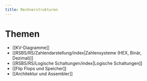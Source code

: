 ```yaml
---
title: Rechnerstrukturen
---
```

# Themen
- [[KV-Diagramme]]
- [[RSBS/RS/Zahlendarstellung/index|Zahlensysteme (HEX, Binär, Dezimal)]]
- [[RSBS/RS/Logische Schaltungen/index|Logische Schaltungen]]
- [[Flip Flops und Speicher]]
- [[Architektur und Assembler]]